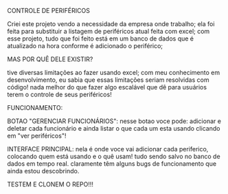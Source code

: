 CONTROLE DE PERIFÉRICOS

Criei este projeto vendo a necessidade da empresa onde trabalho;
ela foi feita para substituir a listagem de periféricos atual feita com excel;
com esse projeto, tudo que foi feito está em um banco de dados que é atualizado na hora conforme é adicionado o periférico;

MAS POR QUÊ DELE EXISTIR?

tive diversas limitações ao fazer usando excel;
com meu conhecimento em desenvolvimento, eu sabia que essas limitações seriam resolvidas com código!
nada melhor do que fazer algo escalável que dê para usuários terem o controle de seus periféricos!

FUNCIONAMENTO:

BOTAO "GERENCIAR FUNCIONÁRIOS":
nesse botao voce pode: adicionar e deletar cada funcionário e ainda listar o que cada um esta usando clicando em "ver periféricos"!

INTERFACE PRINCIPAL: nela é onde voce vai adicionar cada periferico, colocando quem está usando e o quê usam!
tudo sendo salvo no banco de dados em tempo real.
claramente têm alguns bugs de funcionamento que ainda estou descobrindo.

TESTEM E CLONEM O REPO!!! 
